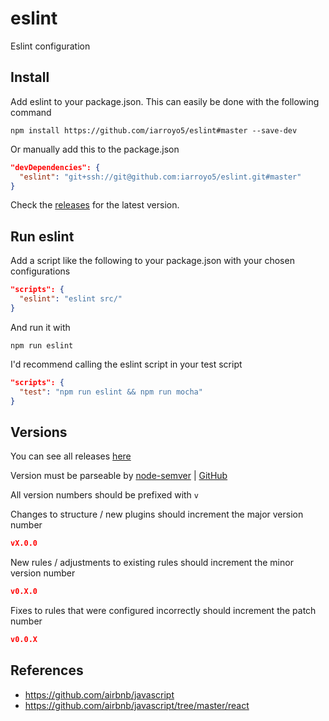 # eslint
Eslint configuration

## Install
Add eslint to your package.json. This can easily be done with the following command

```shell
npm install https://github.com/iarroyo5/eslint#master --save-dev
```

Or manually add this to the package.json

```json
"devDependencies": {
  "eslint": "git+ssh://git@github.com:iarroyo5/eslint.git#master"
}
```

Check the [releases](https://github.com/iarroyo5/eslint/releases) for the latest version.

## Run eslint

Add a script like the following to your package.json with your chosen configurations

```json
"scripts": {
  "eslint": "eslint src/"
}
```

And run it with

```shell
npm run eslint
```

I'd recommend calling the eslint script in your test script

```json
"scripts": {
  "test": "npm run eslint && npm run mocha"
}
```

## Versions

You can see all releases [here](https://github.com/iarroyo5/eslint/releases)

Version must be parseable by [node-semver](https://docs.npmjs.com/misc/semver) | [GitHub](https://github.com/npm/node-semver)

All version numbers should be prefixed with `v`

Changes to structure / new plugins should increment the major version number

```json
vX.0.0
```

New rules / adjustments to existing rules should increment the minor version number

```json
v0.X.0
```

Fixes to rules that were configured incorrectly should increment the patch number

```json
v0.0.X
```

## References
- https://github.com/airbnb/javascript
- https://github.com/airbnb/javascript/tree/master/react
